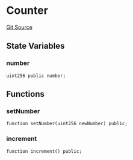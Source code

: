 # Counter
[Git Source](https://github.com//Team3dVidyaGames/InventoryContractV3_erc1155/blob/789b90002d85c08b9f1e1eaa2a627b10338a7910/src/Counter.sol)


## State Variables
### number

```solidity
uint256 public number;
```


## Functions
### setNumber


```solidity
function setNumber(uint256 newNumber) public;
```

### increment


```solidity
function increment() public;
```

